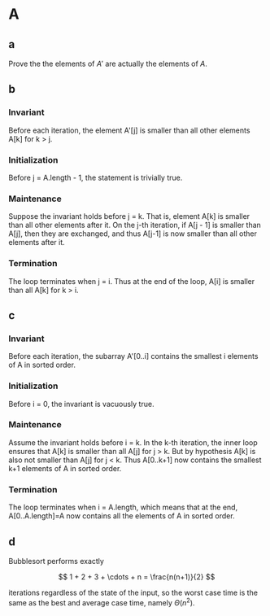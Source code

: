 # A

## a

Prove the the elements of $A\prime$ are actually the elements of $A$.

## b

### Invariant

Before each iteration, the element A'[j] is smaller than all other elements A[k] for k > j.

### Initialization

Before j = A.length - 1, the statement is trivially true.

### Maintenance

Suppose the invariant holds before j = k. That is, element A[k] is smaller than all other elements after it. On the j-th iteration, if A[j - 1] is smaller than A[j], then they are exchanged, and thus A[j-1] is now smaller than all other elements after it.

### Termination

The loop terminates when j = i. Thus at the end of the loop, A[i] is smaller than all A[k] for k > i.

## c

### Invariant

Before each iteration, the subarray A'[0..i] contains the smallest i elements of A in sorted order.

### Initialization

Before i = 0, the invariant is vacuously true.

### Maintenance

Assume the invariant holds before i = k. In the k-th iteration, the inner loop ensures that A[k] is smaller than all A[j] for j > k. But by hypothesis A[k] is also not smaller than A[j] for j < k. Thus A[0..k+1] now contains the smallest k+1 elements of A in sorted order.

### Termination

The loop terminates when i = A.length, which means that at the end, A[0..A.length]=A now contains all the elements of A in sorted order.

## d

Bubblesort performs exactly

$$
1 + 2 + 3 + \cdots + n = \frac{n(n+1)}{2}
$$

iterations regardless of the state of the input, so the worst case time is the same as the best and average case time, namely $\Theta(n^2)$.
